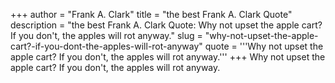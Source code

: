 +++
author = "Frank A. Clark"
title = "the best Frank A. Clark Quote"
description = "the best Frank A. Clark Quote: Why not upset the apple cart? If you don't, the apples will rot anyway."
slug = "why-not-upset-the-apple-cart?-if-you-dont-the-apples-will-rot-anyway"
quote = '''Why not upset the apple cart? If you don't, the apples will rot anyway.'''
+++
Why not upset the apple cart? If you don't, the apples will rot anyway.
